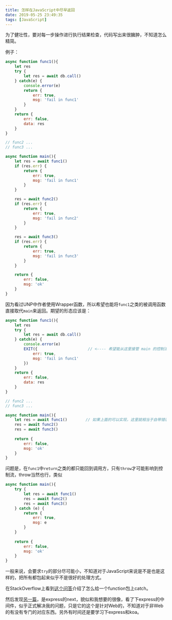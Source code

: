 ```yaml
---
title: 怎样在JavaScript中尽早返回
date: 2019-05-25 23:49:35
tags: [JavaScript]
---
```


为了健壮性，要对每一步操作进行执行结果检查，代码写出来很臃肿，不知道怎么精简。

例子：
```JavaScript
async function func1(){
    let res
    try {
        let res = await db.call()
    } catch(e) {
        console.error(e)
        return {
            err: true,
            msg: 'fail in func1'
        }
    }
    return {
        err: false,
        data: res
    }
}

// func2 ...
// func3 ...

async function main(){
    let res = await func1()
    if (res.err) {
        return {
            err: true,
            msg: 'fail in func1'
        }
    }

    res = await func2()
    if (res.err) {
        return {
            err: true,
            msg: 'fail in func2'
        }
    }

    res = await func3()
    if (res.err) {
        return {
            err: true,
            msg: 'fail in func3'
        }
    }

    return {
        err: false,
        msg: 'ok'
    }
}
```

因为看过UNP中作者使用Wrapper函数，所以希望也能将`func1`之类的被调用函数直接取代`main`来返回。期望的形态应该是：
```JavaScript
async function func1(){
    let res
    try {
        let res = await db.call()
    } catch(e) {
        console.error(e)
        EXIT({                      // <---- 希望能从这里接管 main 的控制流
            err: true,
            msg: 'fail in func1'
        })
    }
    return {
        err: false,
        data: res
    }
}

// func2 ...
// func3 ...

async function main(){
    let res = await func1()        // 如果上面的可以实现，这里就相当于自带错误处理，出错时可以提前返回
    res = await func2()
    res = await func3()
    
    return {
        err: false,
        msg: 'ok'
    }
}
```

问题是，在`func1`中`return`之类的都只能回到调用方，只有`throw`才可能影响到控制流，throw当然也行，类似
```JavaScript
async function main(){
    try {
        let res = await func1()
        res = await func2()
        res = await func3()
    } catch (e) {
        return {
            err: true,
            msg: e
        }
    }
    
    return {
        err: false,
        msg: 'ok'
    }
}
```
一般来说，会要求`try`的部分尽可能小，不知道对于JavaScript来说是不是也是这样的，把所有都包起来似乎不是很好的处理方式。


在StackOverflow上看到[这个问答][1]介绍了怎么给一个function包上catch。

然后发现[另一篇][2]，是express的next，貌似和我想要的很像，看了下express的中间件，似乎正式解决我的问题，只是它的这个是针对Web的，不知道对于非Web的有没有专门的对应东西。另外有时间还是要学习下express和koa。


[1]: https://stackoverflow.com/questions/41349331/is-there-a-way-to-wrap-an-await-async-try-catch-block-to-every-function/41350872#41350872
[2]: https://stackoverflow.com/questions/14709802/exit-after-res-send-in-express-js
